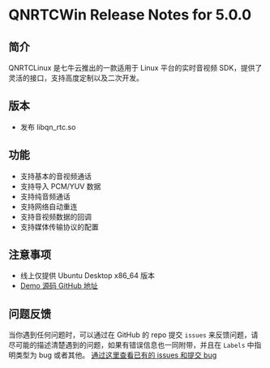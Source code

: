 # QNRTCWin Release Notes for 5.0.0

## 简介
QNRTCLinux 是七牛云推出的一款适用于 Linux 平台的实时音视频 SDK，提供了灵活的接口，支持高度定制以及二次开发。

## 版本
- 发布 libqn_rtc.so

## 功能
- 支持基本的音视频通话 
- 支持导入 PCM/YUV 数据
- 支持纯音频通话 
- 支持网络自动重连
- 支持音视频数据的回调
- 支持媒体传输协议的配置

## 注意事项
- 线上仅提供 Ubuntu Desktop x86_64 版本
- [Demo 源码 GitHub 地址](https://github.com/pili-engineering/QNRTC-Linux)

## 问题反馈 
当你遇到任何问题时，可以通过在 GitHub 的 repo 提交 `issues` 来反馈问题，请尽可能的描述清楚遇到的问题，如果有错误信息也一同附带，并且在 ```Labels``` 中指明类型为 bug 或者其他。 [通过这里查看已有的 issues 和提交 bug](https://github.com/pili-engineering/QNRTC-Linux)
